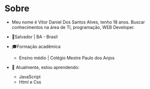 # Sobre     
* Meu nome é Vitor Daniel Dos Santos Alves, tenho 18 anos. Buscar conhecimentos na área de TI, programação, WEB Developer.    

* 📍Salvador | BA - Brasil    
 
* 🎓Formação acadêmica    
  * Ensino médio | Colégio Mestre Paulo dos Anjos    
    
* 🌱 Atualmente, estou aprendendo:     
  * JavaScript
  * Html e Css
